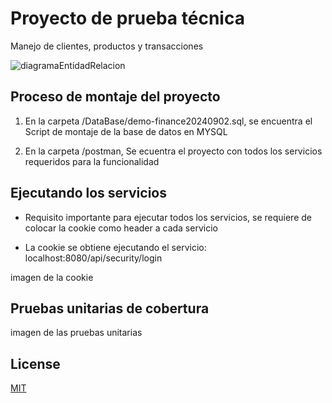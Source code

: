 # Proyecto de prueba técnica

Manejo de clientes, productos y transacciones

![diagramaEntidadRelacion](/image/diagrama-ER.png)

## Proceso de montaje del proyecto 

1. En la carpeta /DataBase/demo-finance20240902.sql, se encuentra el Script de montaje de la base de datos en MYSQL

2. En la carpeta /postman, Se ecuentra el proyecto con todos los servicios requeridos para la funcionalidad  



## Ejecutando los servicios

* Requisito importante para ejecutar todos los servicios, se requiere de colocar la cookie como header a cada servicio

* La cookie se obtiene ejecutando el servicio:  
     localhost:8080/api/security/login

imagen de la cookie


## Pruebas unitarias de cobertura

imagen de las pruebas unitarias



## License

[MIT](https://choosealicense.com/licenses/mit/)
